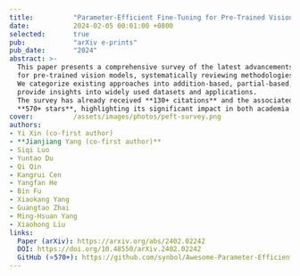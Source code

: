```yaml
---
title:          "Parameter-Efficient Fine-Tuning for Pre-Trained Vision Models: A Survey and Benchmark"
date:           2024-02-05 00:01:00 +0800
selected:       true
pub:            "arXiv e-prints"
pub_date:       "2024"
abstract: >-
  This paper presents a comprehensive survey of the latest advancements in parameter-efficient fine-tuning (PEFT)
  for pre-trained vision models, systematically reviewing methodologies and introducing the V-PEFT Bench benchmark.
  We categorize existing approaches into addition-based, partial-based, unified-based, and multi-task tuning, and
  provide insights into widely used datasets and applications.  
  The survey has already received **130+ citations** and the associated GitHub repository has earned
  **570+ stars**, highlighting its significant impact in both academia and practice.
cover:          /assets/images/photos/peft-survey.png
authors:
- Yi Xin (co-first author)
- **Jianjiang Yang (co-first author)**
- Siqi Luo
- Yuntao Du
- Qi Qin
- Kangrui Cen
- Yangfan He
- Bin Fu
- Xiaokang Yang
- Guangtao Zhai
- Ming-Hsuan Yang
- Xiaohong Liu
links:
  Paper (arXiv): https://arxiv.org/abs/2402.02242
  DOI: https://doi.org/10.48550/arXiv.2402.02242
  GitHub (⭐570+): https://github.com/synbol/Awesome-Parameter-Efficient-Transfer-Learning
---
```

